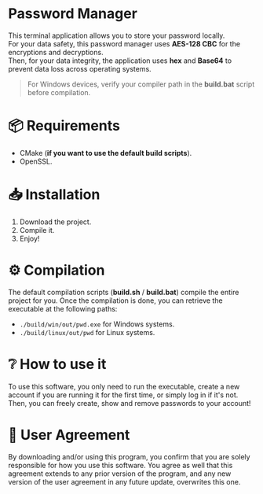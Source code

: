 # Password Manager
This terminal application allows you to store your password locally. <br/>
For your data safety, this password manager uses **AES-128 CBC** for the encryptions and decryptions. <br/>
Then, for your data integrity, the application uses **hex** and **Base64** to prevent data loss across operating systems.
> For Windows devices, verify your compiler path in the **build.bat** script before compilation.

# 📦 Requirements
- CMake (**if you want to use the default build scripts**).
- OpenSSL.

# 📥 Installation
1) Download the project. <br/>
2) Compile it. <br/>
3) Enjoy! <br/>

# ⚙️ Compilation
The default compilation scripts (**build.sh** / **build.bat**) compile the entire project for you. Once the compilation is done, you can retrieve the executable at the following paths:
- `./build/win/out/pwd.exe` for Windows systems.
- `./build/linux/out/pwd` for Linux systems.

# ❔ How to use it
To use this software, you only need to run the executable, create a new account if you are running it for the first time, or simply log in if it's not. Then, you can freely create, show and remove passwords to your account!

# 🤝 User Agreement
By downloading and/or using this program, you confirm that you are solely responsible for how you use this software. You agree as well that this agreement extends to any prior version of the program, and any new version of the user agreement in any future update, overwrites this one.
